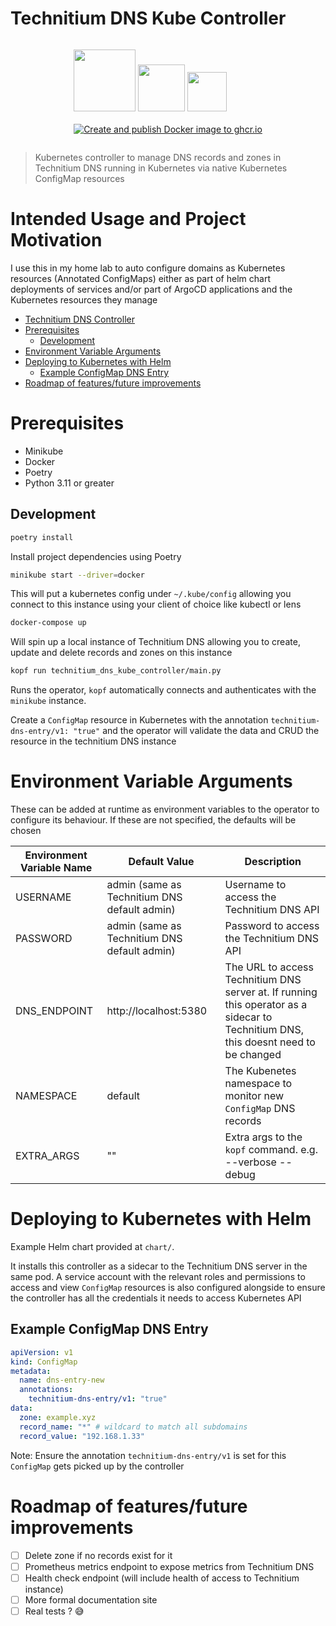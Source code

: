 # Technitium DNS Kube Controller
<div style="display: flex; justify-content: center">

<img width="99" src="https://img.shields.io/badge/kubernetes-%23326ce5.svg?style=for-the-badge&logo=kubernetes&logoColor=white"></img>
<img width="75" src="https://img.shields.io/badge/python-3670A0?style=for-the-badge&logo=python&logoColor=ffdd54"></img>
<img width="63" src="https://img.shields.io/endpoint?url=https://raw.githubusercontent.com/astral-sh/ruff/main/assets/badge/v2.json"></img>
<br />
<br />
[![Create and publish Docker image to ghcr.io](https://github.com/aaronsteed/technitium-dns-kube-controller/actions/workflows/deploy-to-ghcr.yml/badge.svg)](https://github.com/aaronsteed/technitium-dns-kube-controller/actions/workflows/deploy-to-ghcr.yml)
</div>

> Kubernetes controller to manage DNS records and zones in Technitium DNS running in Kubernetes via native Kubernetes ConfigMap resources
# Intended Usage and Project Motivation
I use this in my home lab to auto configure domains as Kubernetes resources (Annotated ConfigMaps) either as part of 
helm chart deployments of services and/or part of ArgoCD applications and the Kubernetes resources they manage 

<!-- TOC -->
* [Technitium DNS Controller](#technitium-dns-controller)
* [Prerequisites](#prerequisites)
  * [Development](#development)
* [Environment Variable Arguments](#environment-variable-arguments)
* [Deploying to Kubernetes with Helm](#deploying-to-kubernetes-with-helm)
  * [Example ConfigMap DNS Entry](#example-configmap-dns-entry)
* [Roadmap of features/future improvements](#roadmap-of-featuresfuture-improvements)
<!-- TOC -->

# Prerequisites
- Minikube
- Docker
- Poetry
- Python 3.11 or greater 

## Development
```bash
poetry install
```
Install project dependencies using Poetry
```bash
minikube start --driver=docker
```
This will put a kubernetes config under `~/.kube/config` allowing you connect to this instance using your client of choice 
like kubectl or lens

```bash
docker-compose up
```
Will spin up a local instance of Technitium DNS allowing you to create, update and delete records and zones on this instance

```bash
kopf run technitium_dns_kube_controller/main.py  
```
Runs the operator, `kopf` automatically connects and authenticates with the `minikube` instance. 

Create a `ConfigMap` resource in Kubernetes with the annotation `technitium-dns-entry/v1: "true"`
and the operator will validate the data and CRUD the resource in the technitium DNS instance

# Environment Variable Arguments
These can be added at runtime as environment variables to the operator to configure its behaviour. If these are not specified, the defaults will be chosen

| Environment Variable Name | Default Value                                | Description                                                                                                                         |
|---------------------------|----------------------------------------------|-------------------------------------------------------------------------------------------------------------------------------------|
| USERNAME                  | admin (same as Technitium DNS default admin) | Username to access the Technitium DNS API                                                                                           |
| PASSWORD                  | admin (same as Technitium DNS default admin) | Password to access the Technitium DNS API                                                                                           |
| DNS_ENDPOINT              | http://localhost:5380                        | The URL to access Technitium DNS server at. If running this operator as a sidecar to Technitium DNS, this doesnt need to be changed |
| NAMESPACE                 | default                                      | The Kubenetes namespace to monitor new `ConfigMap` DNS records                                                                      |
| EXTRA_ARGS                | ""                                           | Extra args to the `kopf` command. e.g. --verbose --debug                                                                            |

# Deploying to Kubernetes with Helm
Example Helm chart provided at `chart/`. 

It installs this controller as a sidecar to the Technitium DNS server in the same pod. A service account with the relevant roles and permissions to access and view `ConfigMap` resources
is also configured alongside to ensure the controller has all the credentials it needs to access Kubernetes API

## Example ConfigMap DNS Entry
```yaml
apiVersion: v1
kind: ConfigMap
metadata:
  name: dns-entry-new
  annotations:
    technitium-dns-entry/v1: "true"
data:
  zone: example.xyz
  record_name: "*" # wildcard to match all subdomains
  record_value: "192.168.1.33"
```
Note: Ensure the annotation `technitium-dns-entry/v1` is set for this `ConfigMap` gets picked up by the controller


# Roadmap of features/future improvements
- [ ] Delete zone if no records exist for it 
- [ ] Prometheus metrics endpoint to expose metrics from Technitium DNS
- [ ] Health check endpoint (will include health of access to Technitium instance)
- [ ] More formal documentation site
- [ ] Real tests ? 😅